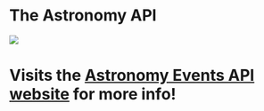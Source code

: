 # The Astronomy API


![](https://i.imgur.com/gVIjrfP.png)

# Visits the [Astronomy Events API website](https://astronomy-events-api.glitch.me) for more info!
